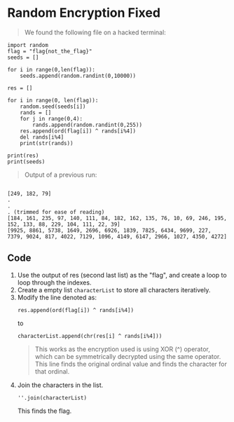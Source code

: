 # Random Encryption Fixed

>  We found the following file on a hacked terminal:

```
import random
flag = "flag{not_the_flag}"
seeds = []

for i in range(0,len(flag)):
    seeds.append(random.randint(0,10000))

res = []

for i in range(0, len(flag)):
    random.seed(seeds[i])
    rands = []
    for j in range(0,4):
        rands.append(random.randint(0,255))
    res.append(ord(flag[i]) ^ rands[i%4])
    del rands[i%4]
    print(str(rands))

print(res)
print(seeds)
```

> Output of a previous run:

```

[249, 182, 79]
.
.
. (trimmed for ease of reading)
[184, 161, 235, 97, 140, 111, 84, 182, 162, 135, 76, 10, 69, 246, 195, 152, 133, 88, 229, 104, 111, 22, 39]
[9925, 8861, 5738, 1649, 2696, 6926, 1839, 7825, 6434, 9699, 227, 7379, 9024, 817, 4022, 7129, 1096, 4149, 6147, 2966, 1027, 4350, 4272]
```

## Code

1.  Use the output of res (second last list) as the "flag", and create a loop to loop through the indexes.
2.  Create a empty list ```characterList``` to store all characters iteratively.
3.  Modify the line denoted as:
    ```
    res.append(ord(flag[i]) ^ rands[i%4])
    ```
    to
    ```
    characterList.append(chr(res[i] ^ rands[i%4]))
    ```
    > This works as the encryption used is using XOR (^) operator, which can be symmetrically decrypted using the same operator. This line finds the original ordinal value and finds the character for that ordinal.
4.  Join the characters in the list.
    ```
    ''.join(characterList)
    ```
    This finds the flag.